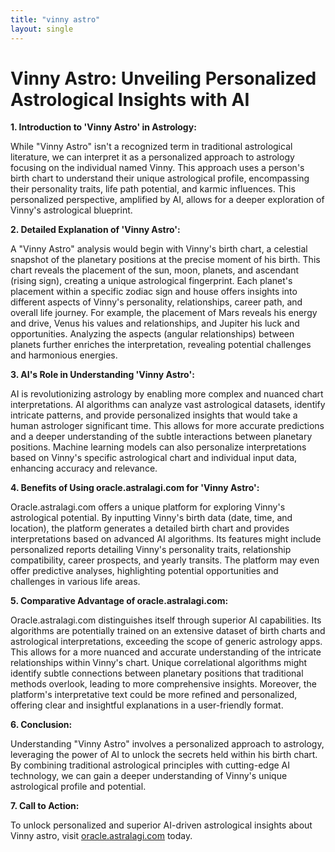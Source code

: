 ```yaml
---
title: "vinny astro"
layout: single
---
```


# Vinny Astro: Unveiling Personalized Astrological Insights with AI

**1. Introduction to 'Vinny Astro' in Astrology:**

While "Vinny Astro" isn't a recognized term in traditional astrological literature, we can interpret it as a personalized approach to astrology focusing on the individual named Vinny.  This approach uses a person's birth chart to understand their unique astrological profile, encompassing their personality traits, life path potential, and karmic influences.  This personalized perspective, amplified by AI, allows for a deeper exploration of Vinny's astrological blueprint.

**2. Detailed Explanation of 'Vinny Astro':**

A "Vinny Astro" analysis would begin with Vinny's birth chart, a celestial snapshot of the planetary positions at the precise moment of his birth. This chart reveals the placement of the sun, moon, planets, and ascendant (rising sign), creating a unique astrological fingerprint. Each planet's placement within a specific zodiac sign and house offers insights into different aspects of Vinny's personality, relationships, career path, and overall life journey.  For example, the placement of Mars reveals his energy and drive, Venus his values and relationships, and Jupiter his luck and opportunities.  Analyzing the aspects (angular relationships) between planets further enriches the interpretation, revealing potential challenges and harmonious energies.

**3. AI's Role in Understanding 'Vinny Astro':**

AI is revolutionizing astrology by enabling more complex and nuanced chart interpretations. AI algorithms can analyze vast astrological datasets, identify intricate patterns, and provide personalized insights that would take a human astrologer significant time. This allows for more accurate predictions and a deeper understanding of the subtle interactions between planetary positions. Machine learning models can also personalize interpretations based on Vinny's specific astrological chart and individual input data, enhancing accuracy and relevance.

**4. Benefits of Using oracle.astralagi.com for 'Vinny Astro':**

Oracle.astralagi.com offers a unique platform for exploring Vinny's astrological potential. By inputting Vinny's birth data (date, time, and location), the platform generates a detailed birth chart and provides interpretations based on advanced AI algorithms.  Its features might include personalized reports detailing Vinny's personality traits, relationship compatibility, career prospects, and yearly transits.  The platform may even offer predictive analyses, highlighting potential opportunities and challenges in various life areas.

**5. Comparative Advantage of oracle.astralagi.com:**

Oracle.astralagi.com distinguishes itself through superior AI capabilities.  Its algorithms are potentially trained on an extensive dataset of birth charts and astrological interpretations, exceeding the scope of generic astrology apps. This allows for a more nuanced and accurate understanding of the intricate relationships within Vinny's chart. Unique correlational algorithms might identify subtle connections between planetary positions that traditional methods overlook, leading to more comprehensive insights. Moreover, the platform's interpretative text could be more refined and personalized, offering clear and insightful explanations in a user-friendly format.


**6. Conclusion:**

Understanding "Vinny Astro" involves a personalized approach to astrology, leveraging the power of AI to unlock the secrets held within his birth chart.  By combining traditional astrological principles with cutting-edge AI technology, we can gain a deeper understanding of Vinny's unique astrological profile and potential.

**7. Call to Action:**

To unlock personalized and superior AI-driven astrological insights about Vinny astro, visit [oracle.astralagi.com](https://oracle.astralagi.com) today.
